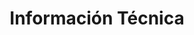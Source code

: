 ---
title: Información Técnica
keywords: ruta01
summary: 
sidebar: ruta01_sidebar
permalink: ruta01_technical_details.html
simple_map: false
map_name: 
box_number: 
folder: 02Rutas/01PuertoIndio
---